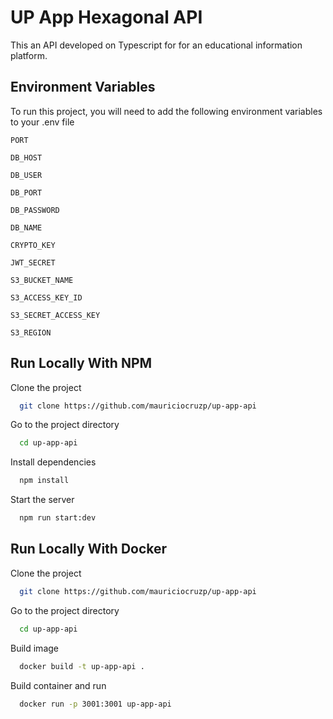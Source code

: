 
# UP App Hexagonal API

This an API developed on Typescript for for an educational information platform. 


## Environment Variables

To run this project, you will need to add the following environment variables to your .env file

`PORT`

`DB_HOST`

`DB_USER`

`DB_PORT`

`DB_PASSWORD`

`DB_NAME`

`CRYPTO_KEY`

`JWT_SECRET`

`S3_BUCKET_NAME`

`S3_ACCESS_KEY_ID`

`S3_SECRET_ACCESS_KEY`

`S3_REGION`


## Run Locally With NPM

Clone the project

```bash
  git clone https://github.com/mauriciocruzp/up-app-api
```

Go to the project directory

```bash
  cd up-app-api
```

Install dependencies

```bash
  npm install
```

Start the server

```bash
  npm run start:dev
```

## Run Locally With Docker

Clone the project

```bash
  git clone https://github.com/mauriciocruzp/up-app-api
```

Go to the project directory

```bash
  cd up-app-api
```

Build image

```bash
  docker build -t up-app-api .
```

Build container and run

```bash
  docker run -p 3001:3001 up-app-api
```


